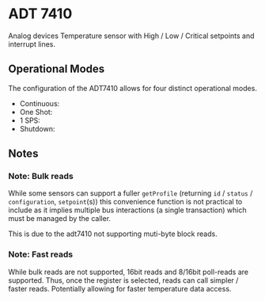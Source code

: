 # ADT 7410

Analog devices Temperature sensor with High / Low / Critical setpoints and interrupt lines.

## Operational Modes

The configuration of the ADT7410 allows for four distinct operational modes.

- Continuous:
- One Shot:
- 1 SPS:
- Shutdown:

## Notes

### Note: Bulk reads

While some sensors can support a fuller `getProfile` (returning `id` / `status` / `configuration`, `setpoint`(s)) this convenience function is not practical to include as it implies multiple bus interactions (a single transaction) which must be managed by the caller.

This is due to the adt7410 not supporting muti-byte block reads.

### Note: Fast reads

While bulk reads are not supported, 16bit reads and 8/16bit poll-reads are supported. Thus, once the register is selected, reads can call simpler / faster reads.  Potentially allowing for faster temperature data access.